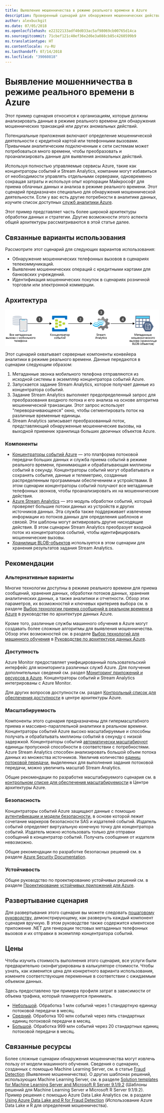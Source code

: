 ```yaml
---
title: Выявление мошенничества в режиме реального времени в Azure
description: Проверенный сценарий для обнаружения мошеннических действий в режиме реального времени с использованием Центров событий Azure и Stream Analytics.
author: alexbuckgit
ms.date: 07/05/2018
ms.openlocfilehash: e22322133adf40d033ac5af98069cb00765d14ca
ms.sourcegitcommit: 71cbef121c40ef36e2d6e3a088cb85c4260599b9
ms.translationtype: HT
ms.contentlocale: ru-RU
ms.lasthandoff: 07/14/2018
ms.locfileid: "39060818"
---
```

# <a name="real-time-fraud-detection-on-azure"></a>Выявление мошенничества в режиме реального времени в Azure

Этот пример сценария относится к организациям, которые должны анализировать данные в режиме реального времени для обнаружения мошеннических транзакций или других аномальных действий.

Потенциальные приложения включают определение мошеннической деятельности с кредитной картой или телефонными вызовами. Привычным аналитическим подключенным к сети системам может потребоваться много времени, чтобы преобразовать и проанализировать данные для выявления аномальных действий.

Используя полностью управляемые сервисы Azure, такие как концентраторы событий и Stream Analytics, компании могут избавиться от необходимости управлять отдельными серверами, одновременно сокращая затраты и используя опыт корпорации Майкрософт для приема облачных данных и анализа в режиме реального времени. Этот сценарий предназначен специально для обнаружения мошеннической деятельности. Если у вас есть другие потребности в аналитике данных, изучите список доступных [служб аналитики Azure][product-category].

Этот пример представляет часть более широкой архитектуры обработки данных и стратегии. Другие возможности этого аспекта общей архитектуры рассматриваются в этой статье далее.

## <a name="related-use-cases"></a>Связанные варианты использования

Рассмотрите этот сценарий для следующих вариантов использования:

* Обнаружение мошеннических телефонных вызовов в сценариях телекоммуникаций.
* Выявление мошеннических операций с кредитными картами для банковских учреждений.
* Идентификация мошеннических покупок в сценариях розничной торговли или электронной коммерции.

## <a name="architecture"></a>Архитектура

![Обзор архитектуры компонентов Azure для сценария выявления мошенничества в реальном времени.][architecture-diagram]

Этот сценарий охватывает серверные компоненты конвейера аналитики в режиме реального времени. Данные передаются в сценарии следующим образом:

1. Метаданные звонка мобильного телефона отправляются из исходной системы в экземпляр концентратора событий Azure. 
2. Запускается задание Stream Analytics, которое получает данные из концентратора событий.
3. Задание Stream Analytics выполняет предопределенный запрос для преобразования входного потока и его анализа на основе алгоритма мошеннической транзакции. Этот запрос использует "переворачивающееся" окно, чтобы сегментировать поток на различные временные единицы.
4. Stream Analytics записывает преобразованный поток, представляющий обнаруженные мошеннические вызовы, на выходной приемник хранилища больших двоичных объектов Azure.

### <a name="components"></a>Компоненты

* [Концентраторы событий Azure][docs-event-hubs] — это платформа потоковой передачи больших данных и служба приема событий в режиме реального времени, принимающая и обрабатывающая миллионы событий в секунду. Концентраторы событий могут обрабатывать и сохранять события, данные и телеметрию, созданные распределенным программным обеспечением и устройствами. В этом сценарии концентраторы событий получают все метаданные телефонных звонков, чтобы проанализировать их на мошеннические действия.
* [Azure Stream Analytics][docs-stream-analytics] — это модуль обработки событий, который проверяет большие потоки данных из устройств и других источников данных. Эта служба также поддерживает извлечение информации из потоков данных для определения шаблонов и связей. Эти шаблоны могут активировать другие нисходящие действия. В этом сценарии Stream Analytics преобразует входной поток из концентраторов событий, чтобы идентифицировать мошеннические вызовы.
* [Хранилище BLOB-объектов][docs-blob-storage] используется в этом сценарии для хранения результатов задания Stream Analytics.

## <a name="considerations"></a>Рекомендации

### <a name="alternatives"></a>Альтернативные варианты

Многие технологии доступны в режиме реального времени для приема сообщений, хранения данных, обработки потоков данных, хранения аналитических данных, а также аналитики и отчетности. Обзор этих параметров, их возможностей и ключевых критериев выбора см. в разделе [Выбор технологии приема сообщений в реальном времени в Azure](/azure/architecture/data-guide/technology-choices/real-time-ingestion) в руководстве по архитектуре данных Azure.

Кроме того, различные службы машинного обучения в Azure могут создавать более сложные алгоритмы для выявления мошенничества. Обзор этих возможностей см. в разделе [Выбор технологий для машинного обучения](/azure/architecture/data-guide/technology-choices/data-science-and-machine-learning) в [Руководстве по архитектуре данных Azure](../../data-guide/index.md).

### <a name="availability"></a>Доступность

Azure Monitor предоставляет унифицированный пользовательский интерфейс для мониторинга различных служб Azure. Для получения дополнительных сведений см. раздел [Мониторинг приложений и ресурсов в Azure](/azure/monitoring-and-diagnostics/monitoring-overview). Концентраторы событий и Stream Analytics интегрированы с Azure Monitor. 

Для других вопросов доступности см. раздел [Контрольный список для обеспечения доступности][availability] в центре архитектуры Azure.

### <a name="scalability"></a>Масштабируемость

Компоненты этого сценария предназначены для гипермасштабного приема и массивно-параллельной аналитики в реальном времени. Концентраторы событий Azure высоко масштабируемые и способны получать и обрабатывать миллионы событий в секунду с низкой задержкой.  Концентраторы событий [автоматически масштабируют](/azure/event-hubs/event-hubs-auto-inflate) единицы пропускной способности в соответствии с потребностями. Azure Stream Analytics способен анализировать большой объем потока данных из множества источников. Увеличив количество [единиц потоковой передачи](/azure/stream-analytics/stream-analytics-streaming-unit-consumption), выделенных для выполнения задания потоковой передачи, можно увеличить масштаб Stream Analytics.

Общие рекомендации по разработке масштабируемого сценария см. в [контрольном списке для обеспечения масштабируемости][scalability] в Центре архитектуры Azure.

### <a name="security"></a>Безопасность

Концентраторы событий Azure защищают данные с помощью [аутентификации и модели безопасности][docs-event-hubs-security-model], в основе которой лежит сочетание маркеров безопасности SAS и издателей событий. Издатель событий определяет виртуальную конечную точку для концентратора событий. Издатель можно использовать только для отправки сообщений в концентратор событий. Получать сообщения от издателя невозможно.

Общие рекомендации по разработке безопасных решений см. в разделе [Azure Security Documentation][security].

### <a name="resiliency"></a>Устойчивость

Общее руководство по проектированию устойчивых решений см. в разделе [Проектирование устойчивых приложений для Azure][resiliency].

## <a name="deploy-the-scenario"></a>Развертывание сценария

Для развертывания этого сценария вы можете следовать [пошаговому руководству][tutorial], демонстрирующему, как развернуть каждый компонент сценария вручную. В этом руководстве также содержится клиентское приложение .NET для генерации тестовых метаданных телефонных вызовов и их отправки в экземпляр концентратора событий.

## <a name="pricing"></a>Цены

Чтобы изучить стоимость выполнения этого сценария, все услуги были предварительно сконфигурированы в калькуляторе стоимости. Чтобы узнать, как изменится цена для конкретного варианта использования, измените соответствующие переменные в соответствии с ожидаемым объемом данных.

Здесь предоставлено три примера профиля затрат в зависимости от объема трафика, который планируется принимать.

* [Небольшой][small-pricing]. Обработка 1 млн событий через 1 стандартную единицу потоковой передачи в месяц.
* [Средний][medium-pricing]. Обработка 100 млн событий через пять стандартных единиц потоковой передачи в месяц.
* [Большой][large-pricing]. Обработка 999 млн событий через 20 стандартных единиц потоковой передачи в месяц.

## <a name="related-resources"></a>Связанные ресурсы

Более сложные сценарии обнаружения мошенничества могут извлечь пользу от модели машинного обучения. Сведения о сценариях, созданных с помощью Machine Learning Server, см. в статье [Fraud Detection][r-server-fraud-detection] (Выявление мошенничества). О других шаблонах решений, использующих Machine Learning Server, см. в разделе [Solution templates for Machine Learning Server and Microsoft R Server 9.1/9.2][docs-r-server-sample-solutions] (Шаблоны решений для Machine Learning Server и Microsoft R Server 9.1/9.2). Пример решения с помощью Azure Data Lake Analytics см. в разделе [Using Azure Data Lake and R for Fraud Detection][technet-fraud-detection] (Использование Azure Data Lake и R для определения мошенничества).  

<!-- links -->
[product-category]: https://azure.microsoft.com/product-categories/analytics/
[tutorial]: /azure/stream-analytics/stream-analytics-real-time-fraud-detection
[small-pricing]: https://azure.com/e/74149ec312c049ccba79bfb3cfa67606
[medium-pricing]: https://azure.com/e/4fc94f7376de484d8ae67a6958cae60a
[large-pricing]: https://azure.com/e/7da8804396f9428a984578700003ba42
[architecture-diagram]: ./images/architecture-diagram-fraud-detection.png
[docs-event-hubs]: /azure/event-hubs/event-hubs-what-is-event-hubs
[docs-event-hubs-security-model]: /azure/event-hubs/event-hubs-authentication-and-security-model-overview
[docs-stream-analytics]: /azure/stream-analytics/stream-analytics-introduction
[docs-blob-storage]: /azure/storage/blobs/storage-blobs-introduction
[docs-r-server-sample-solutions]: /machine-learning-server/r/sample-solutions
[r-server-fraud-detection]: https://microsoft.github.io/r-server-fraud-detection/
[technet-fraud-detection]: https://blogs.technet.microsoft.com/machinelearning/2017/06/28/using-azure-data-lake-and-r-for-fraud-detection/
[availability]: /azure/architecture/checklist/availability
[scalability]: /azure/architecture/checklist/scalability
[resiliency]: ../../resiliency/index.md
[security]: /azure/security/

